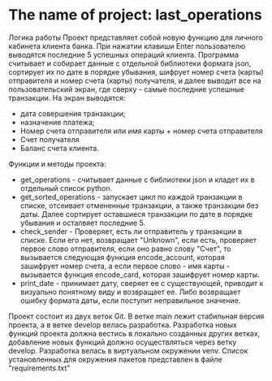 # The name of project: last_operations

Логика работы 
Проект представляет собой новую функцию для личного кабинета клиента банка. При нажатии клавиши Enter пользователю
выводятся последние 5 успешных операций клиента. Программа считывает и собирает данные с отдельной библиотеки формата
json, сортирует их по дате в порядке убывания, шифрует номер счета (карты) отправителя и номер счета (карты) получателя,
и далее выводит все на пользовательский экран, где сверху - самые последние успешные транзакции. На экран выводятся: 
- дата совершения транзакции;
- назначение платежа;
- Номер счета отправителя или имя карты + номер счета отправителя
- Счет получателя 
- Баланс счета клиента.

Функции и методы проекта:
- get_operations - считывает данные с библиотеки json и кладет их в отдельный список python.
- get_sorted_operations - запускает цикл по каждой транзакции в списке, отсеивает отмененные транзакции, а также 
транзакции без даты. Далее сортирует оставшиеся транзакции по дате в порядке убывания и осталвяет последние 5.
- check_sender - Проверяет, есть ли отправитель у транзакции в списке. Если его нет, возвращает "Unknown", если 
есть, проверяет первое слово отправителя, если оно равно слову "Счет", то вызывается следующая функция encode_account, 
которая зашифрует номер счета, а если первое слово - имя карты - вызывается функция encode_card, которая зашифрует номер
карты. 
- print_date - принимает дату, сверяет ее с существующей, приводит к визуально понятному виду и возвращает ее. Либо
возвращает ошибку формата даты, если поступит неправильное значение. 

Проект состоит из двух веток Git. В ветке main лежит стабильная версия проекта, а в ветке develop велась разработка. 
Разработка новых функций проекта должна вестись в локально созданных других ветках, добавление новых функций должно
осуществляться через ветку develop. 
Разработка велась в виртуальном окружении venv. Список установленных для окружения пакетов представлен в файле 
"requirements.txt"
